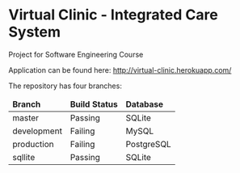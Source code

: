 # Virtual Clinic - Integrated Care System

Project for Software Engineering Course

Application can be found here: http://virtual-clinic.herokuapp.com/

The repository has four branches:
<table>
  <thead>
    <tr>
      <td><b>Branch</b></td>
      <td><b>Build Status</b></td>
      <td><b>Database</b></td>
    </tr>
  </thead>
  <tbody>
    <tr>
      <td>master</td>
      <td>Passing</td>
      <td>SQLite</td>
    </tr>
    <tr>
      <td>development</td>
      <td>Failing</td>
      <td>MySQL</td>
    </tr>
    <tr>
      <td>production</td>
      <td>Failing</td>
      <td>PostgreSQL</td>
    </tr>
    <tr>
      <td>sqllite</td>
      <td>Passing</td>
      <td>SQLite</td>
    </tr>
  </tbody>
</table>
